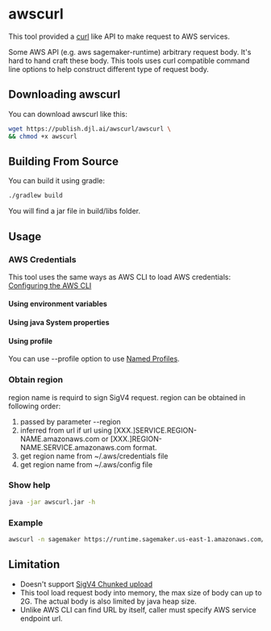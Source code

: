 # awscurl

This tool provided a [curl](https://curl.haxx.se/docs/manpage.html) like API to make request to AWS services.

Some AWS API (e.g. aws sagemaker-runtime) arbitrary request body.
It's hard to hand craft these body. This tools uses curl compatible
command line options to help construct different type of request body.

## Downloading awscurl

You can download awscurl like this:

```sh
wget https://publish.djl.ai/awscurl/awscurl \
&& chmod +x awscurl
```

## Building From Source

You can build it using gradle:

```sh
./gradlew build
```
You will find a jar file in build/libs folder.

## Usage

### AWS Credentials
This tool uses the same ways as AWS CLI to load AWS credentials:
[Configuring the AWS CLI](https://docs.aws.amazon.com/cli/latest/userguide/cli-chap-getting-started.html)

#### Using environment variables

#### Using java System properties

#### Using profile
You can use --profile option to use [Named Profiles](https://docs.aws.amazon.com/cli/latest/userguide/cli-multiple-profiles.html).

### Obtain region
region name is requird to sign SigV4 request. region can be obtained in following order:

1. passed by parameter --region
2. inferred from url if url using \[XXX.\]SERVICE.REGION-NAME.amazonaws.com or \[XXX.\]REGION-NAME.SERVICE.amazonaws.com format.
3. get region name from ~/.aws/credentials file
4. get region name from ~/.aws/config file

### Show help

```sh
java -jar awscurl.jar -h
```

### Example

```sh
awscurl -n sagemaker https://runtime.sagemaker.us-east-1.amazonaws.com/endpoints/mms-demo/invocations -F "data=@kitten.jpg" -F "model_name=squeezenet_v1.1"
```

## Limitation
* Doesn't support [SigV4 Chunked upload](https://docs.aws.amazon.com/AmazonS3/latest/API/sigv4-streaming.html)
* This tool load request body into memory, the max size of body can up to 2G. The actual body is also limited by java heap size.
* Unlike AWS CLI can find URL by itself, caller must specify AWS service endpoint url.
